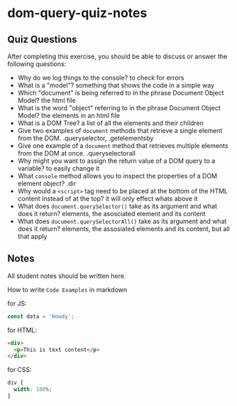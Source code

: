 # dom-query-quiz-notes

## Quiz Questions

After completing this exercise, you should be able to discuss or answer the following questions:

- Why do we log things to the console?
  to check for errors
- What is a "model"?
  something that shows the code in a simple way
- Which "document" is being referred to in the phrase Document Object Model?
  the html file
- What is the word "object" referring to in the phrase Document Object Model?
  the elements in an html file
- What is a DOM Tree?
  a list of all the elements and their children
- Give two examples of `document` methods that retrieve a single element from the DOM.
  .queryselector, .getelementsby
- Give one example of a `document` method that retrieves multiple elements from the DOM at once.
  .queryselectorall
- Why might you want to assign the return value of a DOM query to a variable?
  to easily change it
- What `console` method allows you to inspect the properties of a DOM element object?
  .dir
- Why would a `<script>` tag need to be placed at the bottom of the HTML content instead of at the top?
  it will only effect whats above it
- What does `document.querySelector()` take as its argument and what does it return?
  elements, the asosciated element and its content
- What does `document.querySelectorAll()` take as its argument and what does it return?
  elements, the assosiated elements and its content, but all that apply

## Notes

All student notes should be written here.

How to write `Code Examples` in markdown

for JS:

```javascript
const data = 'Howdy';
```

for HTML:

```html
<div>
  <p>This is text content</p>
</div>
```

for CSS:

```css
div {
  width: 100%;
}
```
